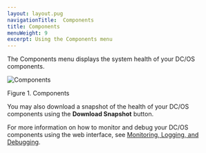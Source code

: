 ```yaml
---
layout: layout.pug
navigationTitle:  Components
title: Components
menuWeight: 9
excerpt: Using the Components menu
---
```


The Components menu displays the system health of your DC/OS components.

![Components](/mesosphere/dcos/1.11/img/components-ee.png)

Figure 1. Components

You may also download a snapshot of the health of your DC/OS components using the **Download Snapshot** button.

For more information on how to monitor and debug your DC/OS components using the web interface, see [Monitoring, Logging, and Debugging](/mesosphere/dcos/1.11/monitoring/).
